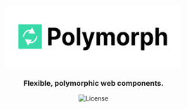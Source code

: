 <div align="center">
  <picture>
    <source
      media="(prefers-color-scheme: dark)"
      srcset="https://raw.githubusercontent.com/dddstack/polymorph/main/assets/media/banner-dark.svg"
    >
    <source
      media="(prefers-color-scheme: light)"
      srcset="https://raw.githubusercontent.com/dddstack/polymorph/main/assets/media/banner-light.svg"
    >
    <img
      alt="polymorph"
      height="140"
      style="max-width: 100%;"
      src="https://raw.githubusercontent.com/dddstack/polymorph/main/assets/media/banner-light.svg" width="400"
    >
  </picture>
</div>

<h3 align="center" borderBottom="none">
  Flexible, polymorphic web components.
</h3>

<div align="center">
  <img alt="License" src="https://img.shields.io/github/license/dddstack/polymorph?style=for-the-badge">
</div>
